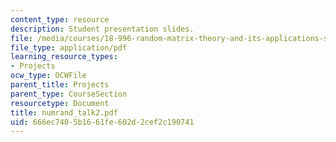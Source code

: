 ```yaml
---
content_type: resource
description: Student presentation slides.
file: /media/courses/18-996-random-matrix-theory-and-its-applications-spring-2004/666ec7405b1661fe602d2cef2c190741_numrand_talk2.pdf
file_type: application/pdf
learning_resource_types:
- Projects
ocw_type: OCWFile
parent_title: Projects
parent_type: CourseSection
resourcetype: Document
title: numrand_talk2.pdf
uid: 666ec740-5b16-61fe-602d-2cef2c190741
---
```

